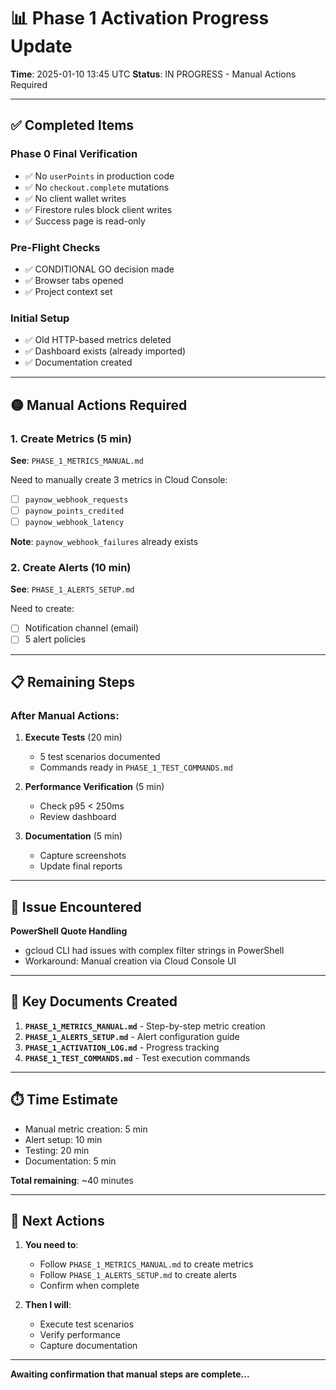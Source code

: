 # 📊 Phase 1 Activation Progress Update

**Time**: 2025-01-10 13:45 UTC
**Status**: IN PROGRESS - Manual Actions Required

---

## ✅ Completed Items

### Phase 0 Final Verification
- ✅ No `userPoints` in production code
- ✅ No `checkout.complete` mutations
- ✅ No client wallet writes
- ✅ Firestore rules block client writes
- ✅ Success page is read-only

### Pre-Flight Checks
- ✅ CONDITIONAL GO decision made
- ✅ Browser tabs opened
- ✅ Project context set

### Initial Setup
- ✅ Old HTTP-based metrics deleted
- ✅ Dashboard exists (already imported)
- ✅ Documentation created

---

## 🟡 Manual Actions Required

### 1. Create Metrics (5 min)
**See**: `PHASE_1_METRICS_MANUAL.md`

Need to manually create 3 metrics in Cloud Console:
- [ ] `paynow_webhook_requests`
- [ ] `paynow_points_credited`  
- [ ] `paynow_webhook_latency`

**Note**: `paynow_webhook_failures` already exists

### 2. Create Alerts (10 min)
**See**: `PHASE_1_ALERTS_SETUP.md`

Need to create:
- [ ] Notification channel (email)
- [ ] 5 alert policies

---

## 📋 Remaining Steps

### After Manual Actions:

1. **Execute Tests** (20 min)
   - 5 test scenarios documented
   - Commands ready in `PHASE_1_TEST_COMMANDS.md`

2. **Performance Verification** (5 min)
   - Check p95 < 250ms
   - Review dashboard

3. **Documentation** (5 min)
   - Capture screenshots
   - Update final reports

---

## 🔧 Issue Encountered

**PowerShell Quote Handling**
- gcloud CLI had issues with complex filter strings in PowerShell
- Workaround: Manual creation via Cloud Console UI

---

## 📁 Key Documents Created

1. **`PHASE_1_METRICS_MANUAL.md`** - Step-by-step metric creation
2. **`PHASE_1_ALERTS_SETUP.md`** - Alert configuration guide
3. **`PHASE_1_ACTIVATION_LOG.md`** - Progress tracking
4. **`PHASE_1_TEST_COMMANDS.md`** - Test execution commands

---

## ⏱️ Time Estimate

- Manual metric creation: 5 min
- Alert setup: 10 min
- Testing: 20 min
- Documentation: 5 min

**Total remaining**: ~40 minutes

---

## 🎯 Next Actions

1. **You need to**:
   - Follow `PHASE_1_METRICS_MANUAL.md` to create metrics
   - Follow `PHASE_1_ALERTS_SETUP.md` to create alerts
   - Confirm when complete

2. **Then I will**:
   - Execute test scenarios
   - Verify performance
   - Capture documentation

---

**Awaiting confirmation that manual steps are complete...**
